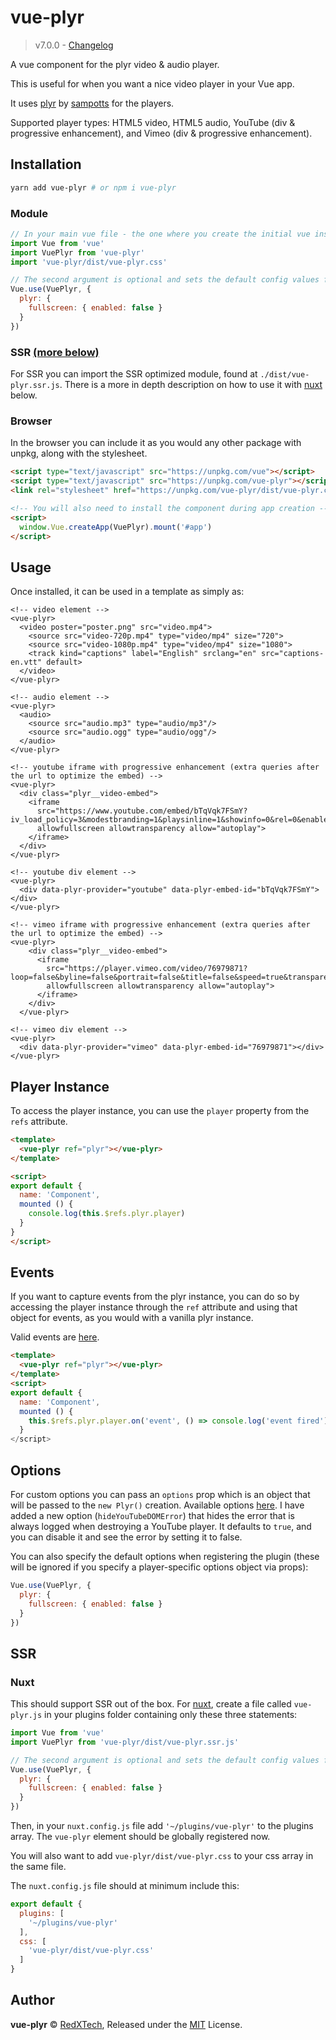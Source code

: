 # vue-plyr
>v7.0.0 - [Changelog](https://github.com/redxtech/vue-plyr/blob/master/changelog.md)

A vue component for the plyr video & audio player.

This is useful for when you want a nice video player in your Vue app.

It uses [plyr](https://plyr.io) by [sampotts](https://github.com/sampotts) for the players.

Supported player types: HTML5 video, HTML5 audio, YouTube (div & progressive
enhancement), and Vimeo (div & progressive enhancement).

## Installation
```bash
yarn add vue-plyr # or npm i vue-plyr
```

### Module
```js
// In your main vue file - the one where you create the initial vue instance.
import Vue from 'vue'
import VuePlyr from 'vue-plyr'
import 'vue-plyr/dist/vue-plyr.css'

// The second argument is optional and sets the default config values for every player.
Vue.use(VuePlyr, {
  plyr: {
    fullscreen: { enabled: false }
  }
})
```

### SSR [(more below)](#ssr)
For SSR you can import the SSR optimized module, found at `./dist/vue-plyr.ssr.js`.
There is a more in depth description on how to use it with [nuxt](#nuxt) below.

### Browser
In the browser you can include it as you would any other package with unpkg, along
with the stylesheet.

```html
<script type="text/javascript" src="https://unpkg.com/vue"></script>
<script type="text/javascript" src="https://unpkg.com/vue-plyr"></script>
<link rel="stylesheet" href="https://unpkg.com/vue-plyr/dist/vue-plyr.css" />

<!-- You will also need to install the component during app creation -->
<script>
  window.Vue.createApp(VuePlyr).mount('#app')
</script>
```

## Usage
Once installed, it can be used in a template as simply as:
```vue
<!-- video element -->
<vue-plyr>
  <video poster="poster.png" src="video.mp4">
    <source src="video-720p.mp4" type="video/mp4" size="720">
    <source src="video-1080p.mp4" type="video/mp4" size="1080">
    <track kind="captions" label="English" srclang="en" src="captions-en.vtt" default>
  </video>
</vue-plyr>

<!-- audio element -->
<vue-plyr>
  <audio>
    <source src="audio.mp3" type="audio/mp3"/>
    <source src="audio.ogg" type="audio/ogg"/>
  </audio>
</vue-plyr>

<!-- youtube iframe with progressive enhancement (extra queries after the url to optimize the embed) -->
<vue-plyr>
  <div class="plyr__video-embed">
    <iframe
      src="https://www.youtube.com/embed/bTqVqk7FSmY?iv_load_policy=3&modestbranding=1&playsinline=1&showinfo=0&rel=0&enablejsapi=1"
      allowfullscreen allowtransparency allow="autoplay">
    </iframe>
  </div>
</vue-plyr>

<!-- youtube div element -->
<vue-plyr>
  <div data-plyr-provider="youtube" data-plyr-embed-id="bTqVqk7FSmY"></div>
</vue-plyr>

<!-- vimeo iframe with progressive enhancement (extra queries after the url to optimize the embed) -->
<vue-plyr>
    <div class="plyr__video-embed">
      <iframe
        src="https://player.vimeo.com/video/76979871?loop=false&byline=false&portrait=false&title=false&speed=true&transparent=0&gesture=media"
        allowfullscreen allowtransparency allow="autoplay">
      </iframe>
    </div>
  </vue-plyr>

<!-- vimeo div element -->
<vue-plyr>
  <div data-plyr-provider="vimeo" data-plyr-embed-id="76979871"></div>
</vue-plyr>
```

## Player Instance
To access the player instance, you can use the `player` property from the `refs` attribute.

```html
<template>
  <vue-plyr ref="plyr"></vue-plyr>
</template>

<script>
export default {
  name: 'Component',
  mounted () {
    console.log(this.$refs.plyr.player)
  }
}
</script>
```

## Events
If you want to capture events from the plyr instance, you can do so by
accessing the player instance through the `ref` attribute and using
that object for events, as you would with a vanilla plyr instance.

Valid events are [here](https://github.com/sampotts/plyr#events).

```html
<template>
  <vue-plyr ref="plyr"></vue-plyr>
</template>
<script>
export default {
  name: 'Component',
  mounted () {
    this.$refs.plyr.player.on('event', () => console.log('event fired'))
  }
</script>
```

## Options
For custom options you can pass an `options` prop which is an object
that will be passed to the `new Plyr()` creation. Available options
[here](https://github.com/sampotts/plyr#options). I have added a new
option (`hideYouTubeDOMError`) that hides the error that is always
logged when destroying a YouTube player. It defaults to `true`, and you
can disable it and see the error by setting it to false.

You can also specify the default options when registering the plugin
(these will be ignored if you specify a player-specific options object via props):

```js
Vue.use(VuePlyr, {
  plyr: {
    fullscreen: { enabled: false }
  }
})
```

## SSR
### Nuxt
This should support SSR out of the box. For [nuxt](https://nuxtjs.org/), create a file called `vue-plyr.js` in your plugins folder containing
only these three statements:
```js
import Vue from 'vue'
import VuePlyr from 'vue-plyr/dist/vue-plyr.ssr.js'

// The second argument is optional and sets the default config values for every player.
Vue.use(VuePlyr, {
  plyr: {
    fullscreen: { enabled: false }
  }
})
```
Then, in your `nuxt.config.js` file add `'~/plugins/vue-plyr'` to the plugins array. The `vue-plyr` element should be globally registered now.

You will also want to add `vue-plyr/dist/vue-plyr.css` to your css array in the same file.

The `nuxt.config.js` file should at minimum include this:
```js
export default {
  plugins: [
    '~/plugins/vue-plyr'
  ],
  css: [
    'vue-plyr/dist/vue-plyr.css'
  ]
}
```

## Author
**vue-plyr** © [RedXTech](https://github.com/redxtech), Released under the [MIT](./LICENSE.md) License.
